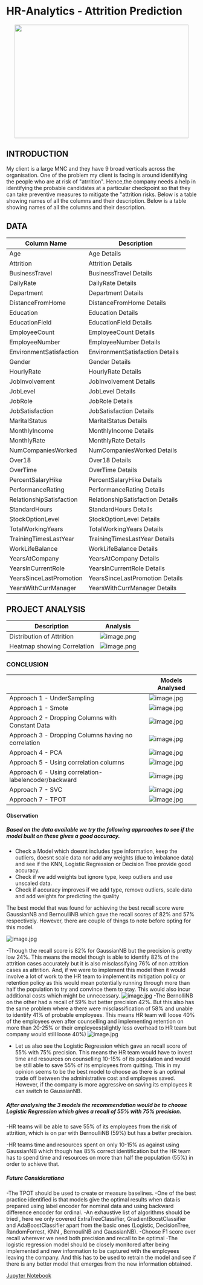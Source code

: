 # HR-Analytics - Attrition Prediction
<p align="center">
  <img width="460" height="300" src="HR-EmployeeAtrrition/images/HRAnalytics.jpg">
</p>


## INTRODUCTION
My client is a large MNC and they have 9 broad verticals across the organisation. One of the problem my client is facing is around identifying the people who are at risk of "atrrition".
Hence,the company needs a help in identifying the probable candidates at a particular checkpoint so that they can take preventive measures to mitigate the "attrition risks. Below is a table showing names of all the columns and their description. 
Below is a table showing names of all the columns and their description.

## DATA
| Column Name              | Description                                                                     |
| -------------            | -------------                                                                   | 
| Age                      | Age  Details                                                                    |
| Attrition                | Attrition  Details                                                              |
| BusinessTravel           | BusinessTravel  Details                                                         |
| DailyRate                | DailyRate  Details                                                              |
| Department               | Department Details                                                              |
| DistanceFromHome         | DistanceFromHome  Details                                                       |
| Education                | Education  Details                                                              |
| EducationField           | EducationField  Details                                                         |
| EmployeeCount            | EmployeeCount Details                                                           |
| EmployeeNumber           | EmployeeNumber  Details                                                         |
| EnvironmentSatisfaction  | EnvironmentSatisfaction  Details                                                |
| Gender                   | Gender  Details                                                                 |
| HourlyRate               | HourlyRate Details                                                              |
| JobInvolvement           | JobInvolvement  Details                                                         |
| JobLevel                 | JobLevel  Details                                                               |
| JobRole                  | JobRole  Details                                                                |
| JobSatisfaction          | JobSatisfaction Details                                                         |
| MaritalStatus            | MaritalStatus  Details                                                          |
| MonthlyIncome            | MonthlyIncome  Details                                                          |
| MonthlyRate              | MonthlyRate  Details                                                            |
| NumCompaniesWorked       | NumCompaniesWorked Details                                                      |
| Over18                   | Over18  Details                                                                 |
| OverTime                 | OverTime  Details                                                               |
| PercentSalaryHike        | PercentSalaryHike  Details                                                      |
| PerformanceRating        | PerformanceRating Details                                                       |
| RelationshipSatisfaction | RelationshipSatisfaction  Details                                               |
| StandardHours            | StandardHours  Details                                                          |
| StockOptionLevel         | StockOptionLevel Details                                                        |
| TotalWorkingYears        | TotalWorkingYears  Details                                                      |
| TrainingTimesLastYear    | TrainingTimesLastYear  Details                                                  |
| WorkLifeBalance          | WorkLifeBalance Details                                                         |
| YearsAtCompany           | YearsAtCompany  Details                                                         |
| YearsInCurrentRole       | YearsInCurrentRole  Details                                                     |
| YearsSinceLastPromotion  | YearsSinceLastPromotion Details                                                 |
| YearsWithCurrManager     | YearsWithCurrManager Details                                                    |


## PROJECT ANALYSIS
| Description | Analysis |
| --- | --- |
| Distribution of Attrition  | ![image.png](HR-EmployeeAtrrition/images/Attrition_PieChart.png) |
| Heatmap showing Correlation | ![image.png](HR-EmployeeAtrrition/images/Corr_Heatmap.png) |


### CONCLUSION

|     | Models Analysed |
| --- | ---             |
| Approach 1 - UnderSampling                          | ![image.jpg](HR-EmployeeAtrrition/images/UnderSampling_Models_Results.jpg) |
| Approach 1 - Smote                                  | ![image.jpg](HR-EmployeeAtrrition/images/Smote_Models_Results.png) |
| Approach 2 - Dropping Columns with Constant Data    | ![image.jpg](HR-EmployeeAtrrition/images/DropConst_Models_Results.png) |
| Approach 3 - Dropping Columns having no correlation | ![image.jpg](HR-EmployeeAtrrition/images/NoRelation_Models_Results.png) |
| Approach 4 - PCA                                    | ![image.jpg](HR-EmployeeAtrrition/images/PCA_Models_Results.png) |
| Approach 5 - Using correlation columns              | ![image.jpg](HR-EmployeeAtrrition/images/NoRelation_Models_Results.png) |
| Approach 6 - Using correlation-labelencoder/backward| ![image.jpg](HR-EmployeeAtrrition/images/CorrData_LE_BDE_Models_Results.png) |
| Approach 7 - SVC                                    | ![image.jpg](HR-EmployeeAtrrition/images/SVC_Models_Results.png) |
| Approach 7 - TPOT                                   | ![image.jpg](HR-EmployeeAtrrition/images/TPOT_Models_Results.png) |

#### Observation
##### Based on the data available we try the following approaches to see if the model built on these gives a good accuracy.
- Check a Model which doesnt includes type information, keep the outliers, doesnt scale data nor add any weights (due to imbalance data) and see if the KNN, Logistic Regression or Decision Tree provide good accuracy.
- Check if we add weights but ignore type, keep outliers and use unscaled data.
- Check if accuracy improves if we add type, remove outliers, scale data and add weights for predicting the quality 

The best model that was found for achieving the best recall score were GaussianNB and BernoulliNB which gave the recall scores of 82% and 57% respectively. However, there are couple of things to note before opting for this model. 

![image.jpg](HR-EmployeeAtrrition/images/GaussianNB_Results.png)

-Though the recall score is 82% for GaussianNB but the precision is pretty low 24%. This means the model though is able to identify 82% of the attrition cases accurately but it is also misclassifying 76% of non attrition cases as attrition. And, if we were to implement this model then it would involve a lot of work to the HR team to implement its mitigation policy or retention policy as this would mean potentially running through more than half the population to try and convince them to stay. This would also incur additional costs which might be unnecessary.
![image.jpg](HR-EmployeeAtrrition/images/BernoulliNB_Results.png)
-The BernolliNB on the other had a recall of 59% but better precision 42%. But this also has the same problem where a there were misclassification of 58% and unable to identify 41% of probable employees. This means HR team will loose 40% of the employees even after counselling and implementing retention on more than 20-25% or their employees(slightly less overhead to HR team but company would still loose 40%)
![image.jpg](HR-EmployeeAtrrition/images/TPOT_Models_Results.png)
- Let us also see the Logistic Regression which gave an recall score of 55% with 75% precision. This means the HR team would have to invest time and resources on counselling 10-15% of its population and would be still able to save 55% of its employees from quitting. 
This in my opinion seems to be the best model to choose as there is an optimal trade off between the administrative cost and employees saved. However, if the company is more aggressive on saving its employees it can switch to GaussianNB.


##### After analysing the 3 models the recommendation would be to choose Logistic Regression which gives a recall of 55% with 75% precision.

-HR teams will be able to save 55% of its employees from the risk of attrition, which is on par with BernoulliNB (59%) but has a better precision.

-HR teams time and resources spent on only 10-15% as against using GaussianNB which though has 85% correct identification but the HR team has to spend time and resources on more than half the population (55%) in order to achieve that.



##### Future Considerationa

-The TPOT should be used to create or measure baselines.
-One of the best practice identified is that models give the optimal results when data is prepared using label encoder for nominal data and using backward difference encoder for ordinal.
-An exhaustive list of algorithms should be tried , here we only covered ExtraTreeClassifier, GradientBoostClassifier and AdaBoostClassifier apart from the basic ones (Logistic, DecisionTree, RandomForrest, KNN , BernouliNB and GaussianNB).
-Choose F1 score over recall wherever we need both precision and recall to be optimal
-The logistic regression model should be closely monitored after being implemented and new information to be captured with the employees leaving the company. And this has to be used to retrain the model and see if there is any better model that emerges from the new information obtained.


[Jupyter Notebook](.HR-EmployeeAtrrition/EDA_ModelEvaluation_Report/HRAnalytics_AttritionPrediction_V5.ipynb)

